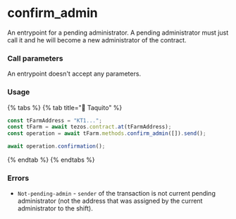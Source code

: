 # confirm\_admin

An entrypoint for a pending administrator. A pending administrator must just call it and he will become a new administrator of the contract.

### Call parameters

An entrypoint doesn't accept any parameters.

### Usage

{% tabs %}
{% tab title="🌮 Taquito" %}
```javascript
const tFarmAddress = "KT1...";
const tFarm = await tezos.contract.at(tFarmAddress);
const operation = await tFarm.methods.confirm_admin([]).send();

await operation.confirmation();
```
{% endtab %}
{% endtabs %}

### Errors

* `Not-pending-admin` - `sender` of the transaction is not current pending administrator (not the address that was assigned by the current administrator to the shift).
